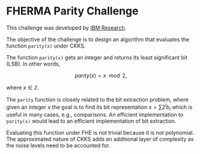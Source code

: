 # FHERMA Parity Challenge


This challenge was developed by [IBM Research](https://research.ibm.com). 

The objective of the challenge is to design an algorithm that evaluates the function `parity(x)` under CKKS.

The function `parity(x)` gets an integer and returns its least significant bit (LSB). In other words,

$$parity(x) = x \mod 2,$$

where $x \in \mathbb{Z}.$

The `parity` function is closely related to the bit extraction problem, where given an integer $x$ the goal is to find its bit representation $x =\sum 2^i b_i$ which is useful in many cases, e.g., comparisons.
An efficient implementation to `parity(x)` would lead to an efficient implementation of bit extraction.

Evaluating this function under FHE is not trivial because it is not polynomial. The approximated nature of CKKS adds an additional layer of complexity as the noise levels need to be accounted for.